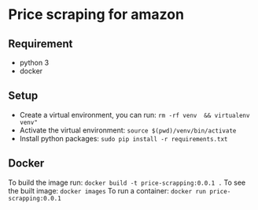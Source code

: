 # Price scraping for amazon

## Requirement 
- python 3
- docker

## Setup 
- Create a virtual environment, you can run: `rm -rf venv  && virtualenv venv"`
- Activate the virtual environment: `source $(pwd)/venv/bin/activate`
- Install python packages: `sudo pip install -r requirements.txt`

## Docker 
To build the image run: `docker build -t price-scrapping:0.0.1 .`
To see the built image: `docker images`
To run a container: `docker run price-scrapping:0.0.1`
